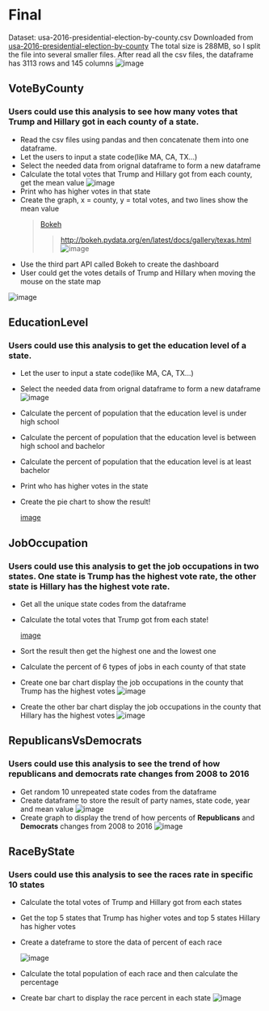 # Final

Dataset: usa-2016-presidential-election-by-county.csv   Downloaded from [usa-2016-presidential-election-by-county](https://data.opendatasoft.com/explore/dataset/usa-2016-presidential-election-by-county@public/)
   The total size is 288MB, so I split the file into several smaller files.
After read all the csv files, the dataframe has 3113 rows and 145 columns
![image](https://github.com/lyuruiyue/DataAnalysisWithPython/raw/master/Final/dataset.PNG)


## VoteByCounty
### Users could use this analysis to see how many votes that Trump and Hillary got in each county of a state.
* Read the csv files using pandas and then concatenate them into one dataframe.
* Let the users to input a state code(like MA, CA, TX...)
* Select the needed data from orignal dataframe to form a new dataframe
* Calculate the total votes that Trump and Hillary got from each county, get the mean value
![image](https://github.com/lyuruiyue/DataAnalysisWithPython/raw/master/Final/Analysis1/votes_in_MA.PNG)
* Print who has higher votes in that state
* Create the graph, x = county, y = total votes, and two lines show the mean value
   >[Bokeh](http://bokeh.pydata.org/en/latest/index.html)
   >>http://bokeh.pydata.org/en/latest/docs/gallery/texas.html
![image](https://github.com/lyuruiyue/DataAnalysisWithPython/raw/master/Final/Analysis1/vote_result_by_MA.png)
* Use the third part API called Bokeh to create the dashboard
* User could get the votes details of Trump and Hillary when moving the mouse on the state map

![image](https://github.com/lyuruiyue/DataAnalysisWithPython/raw/master/Final/Analysis1/Result_in_MA.png.PNG)

## EducationLevel
### Users could use this analysis to get the education level of a state.
* Let the user to input a state code(like MA, CA, TX...) 
* Select the needed data from orignal dataframe to form a new dataframe
![image](https://github.com/lyuruiyue/DataAnalysisWithPython/raw/master/Final/Analysis2/education_df.PNG)
* Calculate the percent of population that the education level is under high school
* Calculate the percent of population that the education level is between high school and bachelor
* Calculate the percent of population that the education level is at least bachelor
* Print who has higher votes in the state
* Create the pie chart to show the result!
   
   [image](https://github.com/lyuruiyue/DataAnalysisWithPython/raw/master/Final/Analysis2/Education_Level_State.PNG)

## JobOccupation
### Users could use this analysis to get the job occupations in two states. One state is Trump has the highest vote rate, the other state is Hillary has the highest vote rate.
* Get all the unique state codes from the dataframe
* Calculate the total votes that Trump got from each state!

   [image](https://github.com/lyuruiyue/DataAnalysisWithPython/raw/master/Final/Analysis3/total_votes.PNG)
* Sort the result then get the highest one and the lowest one
* Calculate the percent of 6 types of jobs in each county of that state
* Create one bar chart display the job occupations in the county that Trump has the highest votes
![image](https://github.com/lyuruiyue/DataAnalysisWithPython/raw/master/Final/Analysis3/Work_Occupation_in_WY.PNG)
* Create the other bar chart display the job occupations in the county that Hillary has the highest votes
![image](https://github.com/lyuruiyue/DataAnalysisWithPython/raw/master/Final/Analysis3/Work_Occupation_in_DC.PNG)

## RepublicansVsDemocrats
### Users could use this analysis to see the trend of how republicans and democrats rate changes from 2008 to 2016
* Get random 10 unrepeated state codes from the dataframe
* Create dataframe to store the result of party names, state code, year and mean value
![image](https://github.com/lyuruiyue/DataAnalysisWithPython/raw/master/Final/Analysis4/party_rate.PNG)
* Create graph to display the trend of how percents of __Republicans__ and __Democrats__ changes from 2008 to 2016
![image](https://github.com/lyuruiyue/DataAnalysisWithPython/raw/master/Final/Analysis4/Republicans_and_Democrats_2008_2012_2016.png)

## RaceByState
### Users could use this analysis to see the races rate in specific 10 states
* Calculate the total votes of Trump and Hillary got from each states
* Get the top 5 states that Trump has higher votes and top 5 states Hillary has higher votes
* Create a dateframe to store the data of percent of each race

   ![image](https://github.com/lyuruiyue/DataAnalysisWithPython/raw/master/Final/Analysis5/state_percent.PNG)
* Calculate the total population of each race and then calculate the percentage
* Create bar chart to display the race percent in each state 
![image](https://github.com/lyuruiyue/DataAnalysisWithPython/raw/master/Final/Analysis5/Race_Presentage_in_States.png.PNG)
